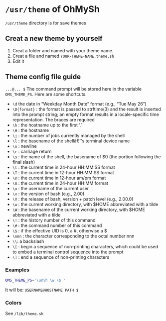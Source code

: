 # `/usr/theme` of OhMySh

`/usr/theme` directory is for save themes

## Creat a new theme by yourself

1. Creat a folder and named with your theme name.
2. Creat a file and named `YOUR-THEME-NAME.theme.sh`
3. Edit it

## Theme config file guide

`...@... $` The command prompt will be stored here in the variable `OMS_THEME_PS`. Here are some shortcuts.

- `\d` the date in “Weekday Month Date” format (e.g., “Tue May 26”)
- `\D{format}` : the format is passed to strftime(3) and the result is inserted into the prompt string; an empty format results in a locale-specific time representation. The braces are required
- `\h` : the hostname up to the first ‘.’
- `\H` : the hostname
- `\j` : the number of jobs currently managed by the shell
- `\l` : the basename of the shellâ€™s terminal device name
- `\n` : newline
- `\r` : carriage return
- `\s` : the name of the shell, the basename of $0 (the portion following the final slash)
- `\t` : the current time in 24-hour HH:MM:SS format
- `\T` : the current time in 12-hour HH:MM:SS format
- `\@` : the current time in 12-hour am/pm format
- `\A` : the current time in 24-hour HH:MM format
- `\u` : the username of the current user
- `\v` : the version of bash (e.g., 2.00)
- `\V` : the release of bash, version + patch level (e.g., 2.00.0)
- `\w` : the current working directory, with $HOME abbreviated with a tilde
- `\W` : the basename of the current working directory, with $HOME abbreviated with a tilde
- `\!` : the history number of this command
- `\#` : the command number of this command
- `\$` : if the effective UID is 0, a #, otherwise a $
- `\nnn` : the character corresponding to the octal number nnn
- `\\`: a backslash
- `\[` : begin a sequence of non-printing characters, which could be used to embed a terminal control sequence into the prompt
- `\]` : end a sequence of non-printing characters

### Examples

```sh
OMS_THEME_PS='\u@\h \w \$ '
```

It will be: `USERNAME@HOSTNAME PATH $ `

### Colors

See `/lib/theme.sh`

